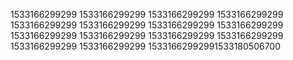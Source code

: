 1533166299299
1533166299299
1533166299299
1533166299299
1533166299299
1533166299299
1533166299299
1533166299299
1533166299299
1533166299299
1533166299299
1533166299299
1533166299299
1533166299299
15331662992991533180506700